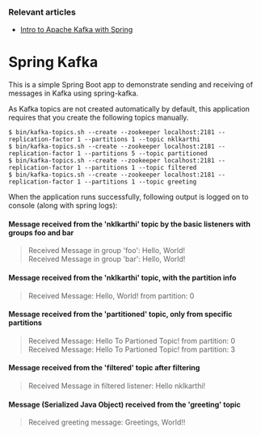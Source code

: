 ### Relevant articles

- [Intro to Apache Kafka with Spring](http://www.nklkarthi.com/spring-kafka)



# Spring Kafka

This is a simple Spring Boot app to demonstrate sending and receiving of messages in Kafka using spring-kafka.

As Kafka topics are not created automatically by default, this application requires that you create the following topics manually.

`$ bin/kafka-topics.sh --create --zookeeper localhost:2181 --replication-factor 1 --partitions 1 --topic nklkarthi`<br>
`$ bin/kafka-topics.sh --create --zookeeper localhost:2181 --replication-factor 1 --partitions 5 --topic partitioned`<br>
`$ bin/kafka-topics.sh --create --zookeeper localhost:2181 --replication-factor 1 --partitions 1 --topic filtered`<br>
`$ bin/kafka-topics.sh --create --zookeeper localhost:2181 --replication-factor 1 --partitions 1 --topic greeting`<br>

When the application runs successfully, following output is logged on to console (along with spring logs):

#### Message received from the 'nklkarthi' topic by the basic listeners with groups foo and bar
>Received Message in group 'foo': Hello, World!<br>
Received Message in group 'bar': Hello, World!

#### Message received from the 'nklkarthi' topic, with the partition info
>Received Message: Hello, World! from partition: 0

#### Message received from the 'partitioned' topic, only from specific partitions
>Received Message: Hello To Partioned Topic! from partition: 0<br>
Received Message: Hello To Partioned Topic! from partition: 3

#### Message received from the 'filtered' topic after filtering
>Received Message in filtered listener: Hello nklkarthi!

#### Message (Serialized Java Object) received from the 'greeting' topic
>Received greeting message: Greetings, World!!

